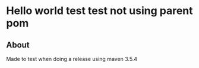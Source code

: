 # Hello world test test not using parent pom

## About

Made to test when doing a release using maven 3.5.4